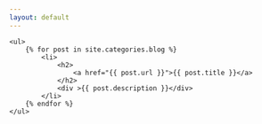 ```yaml
---
layout: default
---
```

    <ul>
        {% for post in site.categories.blog %}
            <li>
                <h2>
                    <a href="{{ post.url }}">{{ post.title }}</a>
                </h2>
                <div >{{ post.description }}</div>
            </li>
        {% endfor %}
    </ul> 